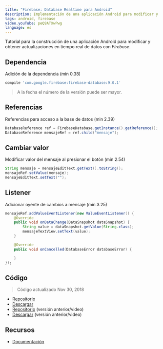 ```yaml
---
title: "Firebase: Database Realtime para Android"
description: Implementación de una aplicación Android para modificar y obtener actualizaciones en tiempo real de datos con Firebase.
tags: android, firebase
video.youTube: peQ9ATXwPwg
language: es
---
```


Tutorial para la construcción de una aplicación Android para modificar y obtener actualizaciones en tiempo real de datos con _Firebase_.

## Dependencia

Adición de la dependencia (min 0.38)

```groovy
compile 'com.google.firebase:firebase-database:9.0.1'
```

> A la fecha el número de la versión puede ser mayor.

## Referencias

Referencias para acceso a la base de datos (min 2.39)

```java
DatabaseReference ref = FirebaseDatabase.getInstance().getReference();
DatabaseReference mensajeRef = ref.child("mensaje");
```

## Cambiar valor

Modificar valor del mensaje al presionar el botón (min 2.54)

```java
String mensaje = mensajeEditText.getText().toString();  
mensajeRef.setValue(mensaje);  
mensajeEditText.setText("");
```

## Listener

Adicionar oyente de cambios a mensaje (min 3.25)

```java
mensajeRef.addValueEventListener(new ValueEventListener() {  
    @Override
    public void onDataChange(DataSnapshot dataSnapshot) {
        String value = dataSnapshot.getValue(String.class);
        mensajeTextView.setText(value);
    }

    @Override
    public void onCancelled(DatabaseError databaseError) {

    }
});
```

## Código

> Código actualizado Nov 30, 2018

* [Repositorio](https://github.com/alvareztech/AndroidFirebaseRealtimeDatabaseSample)
* [Descargar](https://github.com/alvareztech/AndroidFirebaseRealtimeDatabaseSample/archive/master.zip)
* [Repositorio](https://github.com/alvareztech/AndroidFirebaseRealtimeDatabaseSample/tree/youtube) (versión anterior/video)
* [Descargar](https://github.com/alvareztech/AndroidFirebaseRealtimeDatabaseSample/archive/youtube.zip) (versión anterior/video)

## Recursos

* [Documentación](https://firebase.google.com/docs/database/android/start/)
